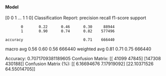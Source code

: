 #### Model
[0 0 1 ... 1 1 0]
Classification Report:
              precision    recall  f1-score   support

           0       0.22      0.46      0.30     88944
           1       0.90      0.74      0.82    577496

    accuracy                           0.71    666440
   macro avg       0.56      0.60      0.56    666440
weighted avg       0.81      0.71      0.75    666440

Accuracy: 0.7071709381189605
Confusion Matrix:
[[ 41099  47845]
 [147308 430188]]
Confusion Matrix (%):
[[ 6.16694676  7.17919092]
 [22.10371526 64.55014705]]
